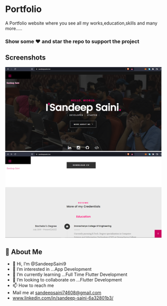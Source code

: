 
# Portfolio

A Portfolio website where you see all my works,education,skills and many more.....

### Show some ❤️ and star the repo to support the project

## Screenshots

<p float="right">
<img src="portfolio1.png" width="500" />                     
<img src="portfolio2.png" width="500" />   
</p>

## 🚀 About Me
- 👋 Hi, I’m @SandeepSaini9
- 👀 I’m interested in ...App Development
- 🌱 I’m currently learning ...Full Time Flutter Development
- 💞️ I’m looking to collaborate on ...Flutter Development
- 📫 How to reach me 
- Mail me at sandeepsaini74608@gmail.com
- www.linkedin.com/in/sandeep-saini-6a32801b3/
